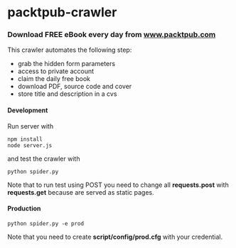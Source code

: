# packtpub-crawler

### Download FREE eBook every day from www.packtpub.com

This crawler automates the following step:

* grab the hidden form parameters
* access to private account
* claim the daily free book
* download PDF, source code and cover
* store title and description in a cvs

#### Development
Run server with
```
npm install
node server.js
```
and test the crawler with
```
python spider.py
```

Note that to run test using POST you need to change all **requests.post** with **requests.get** because are served as static pages.

#### Production
```
python spider.py -e prod
```

Note that you need to create **script/config/prod.cfg** with your credential.
